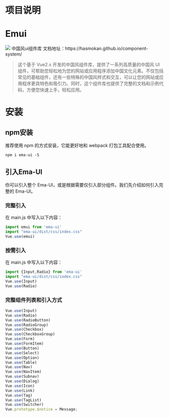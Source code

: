 # 项目说明

# Emui 
<img src="https://postimg.cc/56DcYjND">
中国风ui组件库
文档地址：https://hasmokan.github.io/component-system/

>这个基于 Vue2.x 开发的中国风组件库，提供了一系列高质量的中国风 UI 组件，可帮助您轻松地为您的网站或应用程序添加中国文化元素。不仅包括常见的基础组件，还有一些特殊的中国风样式和交互，可以让您的网站或应用程序更具特色和吸引力。同时，这个组件库也提供了完整的文档和示例代码，方便您快速上手，轻松应用。

# 安装

## npm安装

推荐使用 npm 的方式安装，它能更好地和 webpack 打包工具配合使用。

```
npm i ema-ui -S
```
## 引入Ema-UI
你可以引入整个 Ema-UI，或是根据需要仅引入部分组件。我们先介绍如何引入完整的 Ema-UI。

### 完整引入
在 main.js 中写入以下内容：
```js
import emui from 'ema-ui'
import "ema-ui/dist/css/index.css"
Vue.use(emui)
```
### 按需引入
在 main.js 中写入以下内容：
```js
import {Input,Radio} from 'ema-ui'
import "ema-ui/dist/css/index.css"
Vue.use(Input)
Vue.use(Radio)
```
### 完整组件列表和引入方式
```js
Vue.use(Input)
Vue.use(Radio)
Vue.use(RadioButton)
Vue.use(RadioGroup)
Vue.use(Checkbox)
Vue.use(CheckboxGroup)
Vue.use(Form)
Vue.use(FormItem)
Vue.use(Button)
Vue.use(Select)
Vue.use(Option)
Vue.use(Table)
Vue.use(Nav)
Vue.use(NavItem)
Vue.use(Subnav)
Vue.use(Dialog)
Vue.use(Icon)
Vue.use(Link)
Vue.use(Tag)
Vue.use(TagList)
Vue.use(Switcher)
Vue.prototype.$notice = Message;
```
